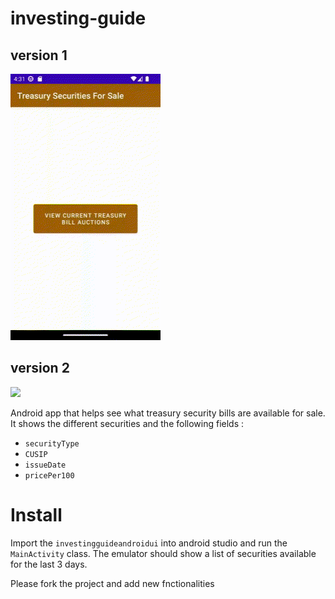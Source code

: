 # investing-guide

## version 1   
<img src="./imgs/a.gif">  

## version 2  
<img src="./imgs/ab.gif">

Android app that helps see what treasury security bills are available for sale.  
It shows the different securities and the following fields :  
- `securityType`
- `CUSIP`
- `issueDate`
- `pricePer100`


# Install
Import the `investingguideandroidui` into android studio and run the `MainActivity` class.
The emulator should show a list of securities available for the last 3 days.

Please fork the project and add new fnctionalities
